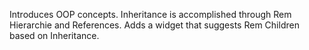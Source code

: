 Introduces OOP concepts. Inheritance is accomplished through Rem Hierarchie and References. Adds a widget that suggests Rem Children based on Inheritance. 